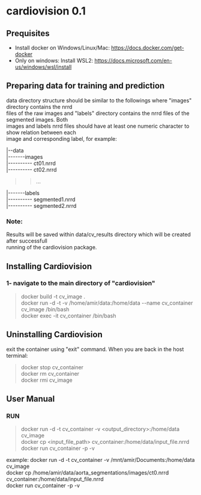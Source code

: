 # cardiovision 0.1

## Prequisites
- Install docker on Windows/Linux/Mac: https://docs.docker.com/get-docker
- Only on windows: Install WSL2: https://docs.microsoft.com/en-us/windows/wsl/install

## Preparing data for training and prediction
data directory structure should be similar to the followings where "images" directory contains the nrrd\
files of the raw images and "labels" directory contains the nrrd files of the segmented images. Both\
images and labels nrrd files should have at least one numeric character to show relation between each\
image and corresponding label, for example:

|--data\
|-------images\
|---------- ct01.nrrd\
|---------- ct02.nrrd
>>...

|-------labels\
|---------- segmented1.nrrd\
|---------- segmented2.nrrd

### Note:
Results will be saved within data/cv_results directory which will be created after successfull\
running of the cardiovision package.

## Installing Cardiovision
### 1- navigate to the main directory of "cardiovision"

>docker build -t cv_image .\
>docker run -d -t -v /home/amir/data:/home/data --name cv_container cv_image /bin/bash\
>docker exec -it cv_container /bin/bash


## Uninstalling Cardiovision
exit the container using "exit" command. When you are back in the host terminal:
>docker stop cv_container\
>docker rm cv_container\
>docker rmi cv_image

## User Manual

### RUN
>docker run -d -t cv_container -v <output_directory>:/home/data cv_image\
>docker cp <input_file_path> cv_container:/home/data/input_file.nrrd\
>docker run cv_container -p -v

example:
docker run -d -t cv_container -v /mnt/amir/Documents:/home/data cv_image\
docker cp /home/amir/data/aorta_segmentations/images/ct0.nrrd cv_container:/home/data/input_file.nrrd\
docker run cv_container -p -v